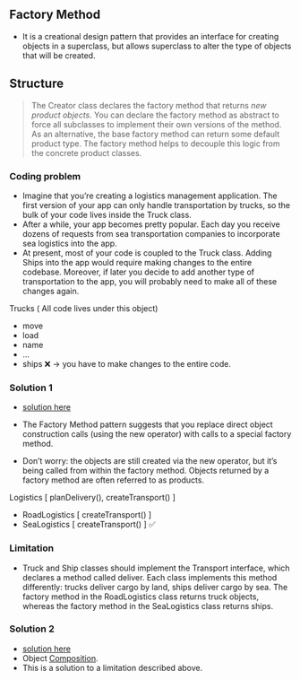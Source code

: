 ## Factory Method
 - It is a creational design pattern that provides an interface for creating objects in a superclass, but allows
   superclass to alter the type of objects that will be created.
   
## Structure

> The Creator class declares the factory method that returns _new product objects_.
> You can declare the factory method as abstract to force all subclasses to implement their own versions of the method.
  As an alternative, the base factory method can return some default product type.
> The factory method helps to decouple this logic from the concrete product classes.
   
### Coding problem

- Imagine that you’re creating a logistics management application. The first version of your app can only handle transportation by trucks, so the bulk of your code lives inside the Truck class.
- After a while, your app becomes pretty popular. Each day you receive dozens of requests from sea transportation companies to incorporate sea logistics into the app.
- At present, most of your code is coupled to the Truck class. Adding Ships into the app would require making changes to the entire codebase. Moreover, if later you decide to add another type of transportation to the app, you will probably need to make all of these changes again.

Trucks ( All code lives under this object)
  - move
  - load
  - name
  - ...
  - ships ❌ -> you have to make changes to the entire code.

### Solution 1
   - [solution here](./solution.ts)

- The Factory Method pattern suggests that you replace direct object construction calls (using the new operator) with calls to a special factory method.
- Don’t worry: the objects are still created via the new operator, but it’s being called from within the factory method. Objects returned by a factory method are often referred to as products.

Logistics [ planDelivery(), createTransport() ]
  - RoadLogistics [ createTransport() ]
  - SeaLogistics [ createTransport() ] ✅

### Limitation
 - Truck and Ship classes should implement the Transport interface, which declares a method called deliver.
   Each class implements this method differently: trucks deliver cargo by land, ships deliver cargo by sea.
   The factory method in the RoadLogistics class returns truck objects, whereas the factory method in the SeaLogistics class returns ships.
   
### Solution 2
  - [solution here](./composition.ts)
  - Object [Composition](https://en.wikipedia.org/wiki/Object_composition).
  - This is a solution to a limitation described above.
